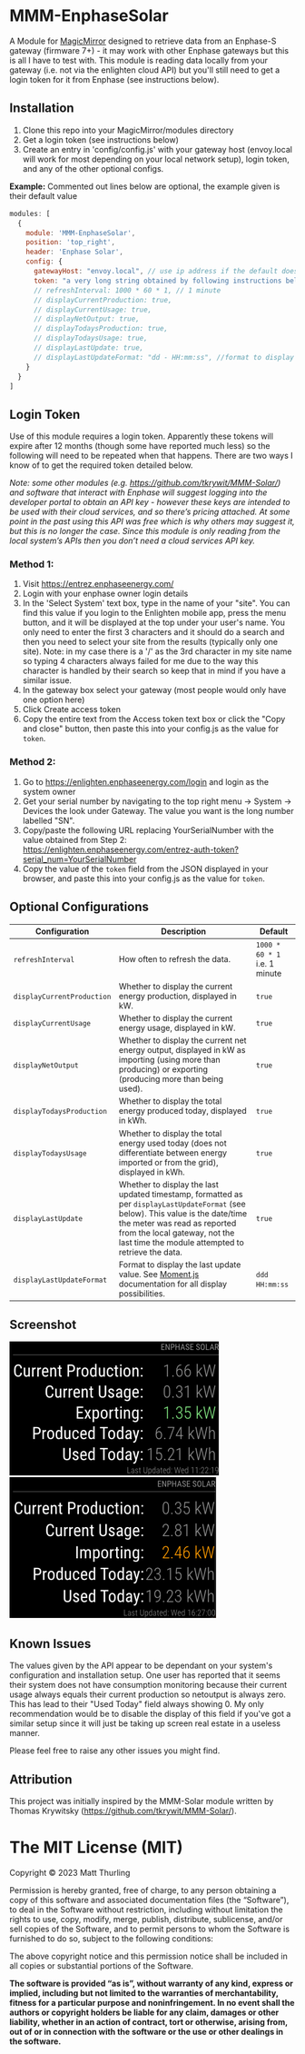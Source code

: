 # MMM-EnphaseSolar
A Module for [MagicMirror](https://github.com/MichMich/MagicMirror) designed to retrieve data from an Enphase-S gateway (firmware 7+) - it may work with other Enphase gateways but this is all I have to test with. This module is reading data locally from your gateway (i.e. not via the enlighten cloud API) but you'll still need to get a login token for it from Enphase (see instructions below).

## Installation
  1. Clone this repo into your MagicMirror/modules directory
  2. Get a login token (see instructions below)
  3. Create an entry in 'config/config.js' with your gateway host (envoy.local will work for most depending on your local network setup), login token, and any of the other optional configs.

 **Example:**
 Commented out lines below are optional, the example given is their default value
````javascript
modules: [
  {
    module: 'MMM-EnphaseSolar',
    position: 'top_right',
    header: 'Enphase Solar',
    config: {
      gatewayHost: "envoy.local", // use ip address if the default doesn't work
      token: "a very long string obtained by following instructions below",
      // refreshInterval: 1000 * 60 * 1, // 1 minute
      // displayCurrentProduction: true,
      // displayCurrentUsage: true,
      // displayNetOutput: true,
      // displayTodaysProduction: true,
      // displayTodaysUsage: true,
      // displayLastUpdate: true,
      // displayLastUpdateFormat: "dd - HH:mm:ss", //format to display the last update. See Moment.js documentation for all display possibilities
    }
  }
]
````

## Login Token
Use of this module requires a login token. Apparently these tokens will expire after 12 months (though some have reported much less) so the following will need to be repeated when that happens. There are two ways I know of to get the required token detailed below.

*Note: some other modules (e.g. https://github.com/tkrywit/MMM-Solar/) and software that interact with Enphase will suggest logging into the developer portal to obtain an API key - however these keys are intended to be used with their cloud services, and so there’s pricing attached. At some point in the past using this API was free which is why others may suggest it, but this is no longer the case. Since this module is only reading from the local system’s APIs then you don’t need a cloud services API key.*

### Method 1:
  1. Visit https://entrez.enphaseenergy.com/
  2. Login with your enphase owner login details
  3. In the 'Select System' text box, type in the name of your "site". You can find this value if you login to the Enlighten mobile app, press the menu button, and it will be displayed at the top under your user's name. You only need to enter the first 3 characters and it should do a search and then you need to select your site from the results (typically only one site). Note: in my case there is a '/' as the 3rd character in my site name so typing 4 characters always failed for me due to the way this character is handled by their search so keep that in mind if you have a similar issue.
  4. In the gateway box select your gateway (most people would only have one option here)
  5. Click Create access token
  6. Copy the entire text from the Access token text box or click the "Copy and close" button, then paste this into your config.js as the value for `token`.
### Method 2:
  1. Go to https://enlighten.enphaseenergy.com/login and login as the system owner
  2. Get your serial number by navigating to the top right menu -> System -> Devices the look under Gateway. The value you want is the long number labelled "SN".
  3. Copy/paste the following URL replacing YourSerialNumber with the value obtained from Step 2: https://enlighten.enphaseenergy.com/entrez-auth-token?serial_num=YourSerialNumber
  4. Copy the value of the `token` field from the JSON displayed in your browser, and paste this into your config.js as the value for `token`.

## Optional Configurations
| **Configuration** | **Description** | **Default** |
| --- | --- | --- |
| `refreshInterval` | How often to refresh the data. | `1000 * 60 * 1` i.e. 1 minute |
| `displayCurrentProduction` | Whether to display the current energy production, displayed in kW. | `true` |
| `displayCurrentUsage` | Whether to display the current energy usage, displayed in kW. | `true` |
| `displayNetOutput` | Whether to display the current net energy output, displayed in kW as importing (using more than producing) or exporting (producing more than being used). | `true` |
| `displayTodaysProduction` | Whether to display the total energy produced today, displayed in kWh. | `true` |
| `displayTodaysUsage` | Whether to display the total energy used today (does not differentiate between energy imported or from the grid), displayed in kWh. | `true` |
| `displayLastUpdate` | Whether to display the last updated timestamp, formatted as per `displayLastUpdateFormat` (see below). This value is the date/time the meter was read as reported from the local gateway, not the last time the module attempted to retrieve the data. | `true` |
| `displayLastUpdateFormat` | Format to display the last update value. See [Moment.js](https://momentjs.com/docs/#/displaying/) documentation for all display possibilities. | `ddd HH:mm:ss` |


## Screenshot
![alt text](https://github.com/matt-thurling/MMM-EnphaseSolar/blob/main/Screenshot-Exporting.png "Exporting Example")
![alt text](https://github.com/matt-thurling/MMM-EnphaseSolar/blob/main/Screenshot-Importing.png "Importing Example")

## Known Issues
The values given by the API appear to be dependant on your system's configuration and installation setup. One user has reported that it seems their system does not have consumption monitoring because their current usage always equals their current production so netoutput is always zero. This has lead to their "Used Today" field always showing 0. My only recommendation would be to disable the display of this field if you've got a similar setup since it will just be taking up screen real estate in a useless manner.

Please feel free to raise any other issues you might find.

## Attribution

This project was initially inspired by the MMM-Solar module written by Thomas Krywitsky (https://github.com/tkrywit/MMM-Solar/).


The MIT License (MIT)
=====================

Copyright © 2023 Matt Thurling

Permission is hereby granted, free of charge, to any person
obtaining a copy of this software and associated documentation
files (the “Software”), to deal in the Software without
restriction, including without limitation the rights to use,
copy, modify, merge, publish, distribute, sublicense, and/or sell
copies of the Software, and to permit persons to whom the
Software is furnished to do so, subject to the following
conditions:

The above copyright notice and this permission notice shall be
included in all copies or substantial portions of the Software.

**The software is provided “as is”, without warranty of any kind, express or implied, including but not limited to the warranties of merchantability, fitness for a particular purpose and noninfringement. In no event shall the authors or copyright holders be liable for any claim, damages or other liability, whether in an action of contract, tort or otherwise, arising from, out of or in connection with the software or the use or other dealings in the software.**
